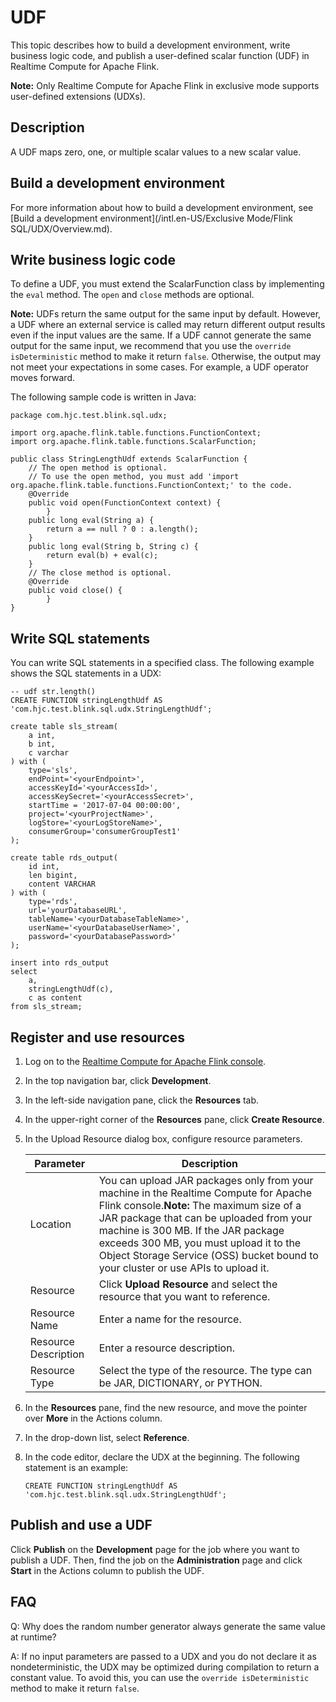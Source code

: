 # UDF

This topic describes how to build a development environment, write business logic code, and publish a user-defined scalar function \(UDF\) in Realtime Compute for Apache Flink.

**Note:** Only Realtime Compute for Apache Flink in exclusive mode supports user-defined extensions \(UDXs\).

## Description

A UDF maps zero, one, or multiple scalar values to a new scalar value.

## Build a development environment

For more information about how to build a development environment, see [Build a development environment](/intl.en-US/Exclusive Mode/Flink SQL/UDX/Overview.md).

## Write business logic code

To define a UDF, you must extend the ScalarFunction class by implementing the `eval` method. The `open` and `close` methods are optional.

**Note:** UDFs return the same output for the same input by default. However, a UDF where an external service is called may return different output results even if the input values are the same. If a UDF cannot generate the same output for the same input, we recommend that you use the `override isDeterministic` method to make it return `false`. Otherwise, the output may not meet your expectations in some cases. For example, a UDF operator moves forward.

The following sample code is written in Java:

```
package com.hjc.test.blink.sql.udx;

import org.apache.flink.table.functions.FunctionContext;
import org.apache.flink.table.functions.ScalarFunction;

public class StringLengthUdf extends ScalarFunction {
    // The open method is optional.
    // To use the open method, you must add 'import org.apache.flink.table.functions.FunctionContext;' to the code.
    @Override
    public void open(FunctionContext context) {
        }
    public long eval(String a) {
        return a == null ? 0 : a.length();
    }
    public long eval(String b, String c) {
        return eval(b) + eval(c);
    }
    // The close method is optional.
    @Override
    public void close() {
        }
}
```

## Write SQL statements

You can write SQL statements in a specified class. The following example shows the SQL statements in a UDX:

```
-- udf str.length()
CREATE FUNCTION stringLengthUdf AS 'com.hjc.test.blink.sql.udx.StringLengthUdf';

create table sls_stream(
    a int,
    b int,
    c varchar
) with (
    type='sls',
    endPoint='<yourEndpoint>',
    accessKeyId='<yourAccessId>',
    accessKeySecret='<yourAccessSecret>',
    startTime = '2017-07-04 00:00:00',
    project='<yourProjectName>',
    logStore='<yourLogStoreName>',
    consumerGroup='consumerGroupTest1'
);

create table rds_output(
    id int,
    len bigint,
    content VARCHAR
) with (
    type='rds',
    url='yourDatabaseURL',
    tableName='<yourDatabaseTableName>',
    userName='<yourDatabaseUserName>',
    password='<yourDatabasePassword>'
);

insert into rds_output
select
    a,
    stringLengthUdf(c),
    c as content
from sls_stream;
```

## Register and use resources

1.  Log on to the [Realtime Compute for Apache Flink console](https://stream.console.aliyun.com).
2.  In the top navigation bar, click **Development**.
3.  In the left-side navigation pane, click the **Resources** tab.
4.  In the upper-right corner of the **Resources** pane, click **Create Resource**.
5.  In the Upload Resource dialog box, configure resource parameters.

    |Parameter|Description|
    |---------|-----------|
    |Location|You can upload JAR packages only from your machine in the Realtime Compute for Apache Flink console.**Note:** The maximum size of a JAR package that can be uploaded from your machine is 300 MB. If the JAR package exceeds 300 MB, you must upload it to the Object Storage Service \(OSS\) bucket bound to your cluster or use APIs to upload it. |
    |Resource|Click **Upload Resource** and select the resource that you want to reference.|
    |Resource Name|Enter a name for the resource.|
    |Resource Description|Enter a resource description.|
    |Resource Type|Select the type of the resource. The type can be JAR, DICTIONARY, or PYTHON.|

6.  In the **Resources** pane, find the new resource, and move the pointer over **More** in the Actions column.
7.  In the drop-down list, select **Reference**.
8.  In the code editor, declare the UDX at the beginning. The following statement is an example:

    ```
    CREATE FUNCTION stringLengthUdf AS 'com.hjc.test.blink.sql.udx.StringLengthUdf';
    ```


## Publish and use a UDF

Click **Publish** on the **Development** page for the job where you want to publish a UDF. Then, find the job on the **Administration** page and click **Start** in the Actions column to publish the UDF.

## FAQ

Q: Why does the random number generator always generate the same value at runtime?

A: If no input parameters are passed to a UDX and you do not declare it as nondeterministic, the UDX may be optimized during compilation to return a constant value. To avoid this, you can use the `override isDeterministic` method to make it return `false`.

